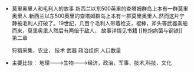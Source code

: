 - 莫里奥里人和毛利人的故事
  新西兰以东500英里的查塔姆群岛上本有一群莫里奥里人.新西兰以东500英里的查塔姆群岛上本有一群莫里奥里人.然而这片宁静被毛利人打破了。19世纪，几百个毛利人带着枪支，棍棒，斧头等武器乘船而来，莫里奥里人然后有两倍于敌人，
  故事详情见书籍 [[枪炮病菌与钢铁]] 第二章
  
  
  狩猎采集，农业，
  技术
  武器
  政治组织
  人口数量
- 主要比较：
  地理--->生物--->经济，政治，军事，技术,科技，文化